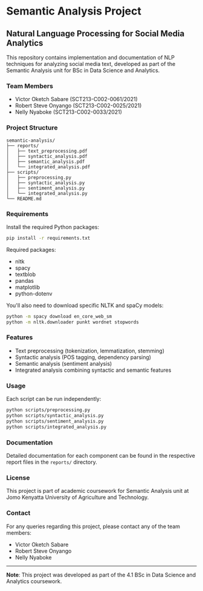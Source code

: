 # Semantic Analysis Project
## Natural Language Processing for Social Media Analytics

This repository contains implementation and documentation of NLP techniques for analyzing social media text, developed as part of the Semantic Analysis unit for BSc in Data Science and Analytics.

### Team Members
- Victor Oketch Sabare (SCT213-C002-0061/2021)
- Robert Steve Onyango (SCT213-C002-0025/2021)
- Nelly Nyaboke (SCT213-C002-0033/2021)

### Project Structure
```
semantic-analysis/
├── reports/
│   ├── text_preprocessing.pdf
│   ├── syntactic_analysis.pdf
│   ├── semantic_analysis.pdf
│   └── integrated_analysis.pdf
├── scripts/
│   ├── preprocessing.py
│   ├── syntactic_analysis.py
│   ├── sentiment_analysis.py
│   └── integrated_analysis.py
└── README.md
```

### Requirements
Install the required Python packages:
```bash
pip install -r requirements.txt
```

Required packages:
- nltk
- spacy
- textblob
- pandas
- matplotlib
- python-dotenv

You'll also need to download specific NLTK and spaCy models:
```bash
python -m spacy download en_core_web_sm
python -m nltk.downloader punkt wordnet stopwords
```

### Features
- Text preprocessing (tokenization, lemmatization, stemming)
- Syntactic analysis (POS tagging, dependency parsing)
- Semantic analysis (sentiment analysis)
- Integrated analysis combining syntactic and semantic features

### Usage
Each script can be run independently:
```bash
python scripts/preprocessing.py
python scripts/syntactic_analysis.py
python scripts/sentiment_analysis.py
python scripts/integrated_analysis.py
```

### Documentation
Detailed documentation for each component can be found in the respective report files in the `reports/` directory.

### License
This project is part of academic coursework for Semantic Analysis unit at Jomo Kenyatta University of Agriculture and Technology.

### Contact
For any queries regarding this project, please contact any of the team members:
- Victor Oketch Sabare
- Robert Steve Onyango
- Nelly Nyaboke

---
**Note**: This project was developed as part of the 4.1 BSc in Data Science and Analytics coursework.
